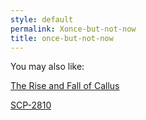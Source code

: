 ```yaml
---
style: default
permalink: Xonce-but-not-now
title: once-but-not-now
---
```

You may also like:

[The Rise and Fall of Callus](http://scp-wiki.net/the-rise-and-fall-of-callus)

[SCP-2810](http://scp-wiki.net/scp-2810)

